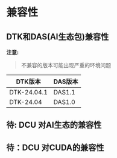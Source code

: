 # 兼容性

## DTK和DAS(AI生态包)兼容性

**注意:**
>  不兼容的版本可能出现严重的环境问题

| DTK版本 | DAS版本 |
| ------- | ------- |
|DTK-24.04.1 | DAS1.1 |
|DTK-24.04   | DAS1.0  |

## 待: DCU 对AI生态的兼容性

## 待：DCU 对CUDA的兼容性